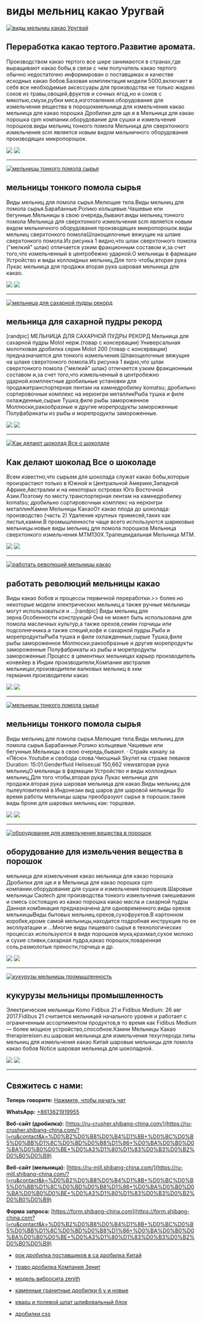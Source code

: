 # виды мельниц какао Уругвай

<a href="https://swt.shibang-china.com/?l=ru&img&k=%D0%B2%D0%B8%D0%B4%D1%8B+%D0%BC%D0%B5%D0%BB%D1%8C%D0%BD%D0%B8%D1%86+%D0%BA%D0%B0%D0%BA%D0%B0%D0%BE+%D0%A3%D1%80%D1%83%D0%B3%D0%B2%D0%B0%D0%B9" target="_blank">![виды мельниц какао Уругвай](http://static.shibang-china.com/all-800x300/517.jpg)</a>

## Переработка какао тертого.Развитие аромата.
Производством какао тертого все шире занимаются в странах,где выращивают какао бобы,в связи с чем получатель какао тертого обычно недостаточно информи&#173;рован о поставщиках и качестве исходных какао бобов.Базовая комплектация модели 5000,включает в себя все необходимые аксессуары для производства не только жидких соков из травы,овощей,фруктов и сочных ягод,но и соков с мякотью,смузи,рубки мяса,изготовления.оборудование для измельчения вещества в порошокмельница для измельчения какао мельница для какао порошка Дробилки для ще.я в Мельница для какао порошка cpm компании.оборудование для сушки и измельчения порошков.виды мельниц тонкого помола Мельница для сверхтонкого измельчения scm является новым видом мельничного оборудования производящих микропорошок.


<a href="https://whatsapp.shibangsoft.com/WhatsApp.php" target="_blank" title="WhatsApp">![](http://static.shibang-china.com/icon/whatsapp.png)</a> <a href="https://swt.shibang-china.com/?l=ru&icon&k=%D0%B2%D0%B8%D0%B4%D1%8B+%D0%BC%D0%B5%D0%BB%D1%8C%D0%BD%D0%B8%D1%86+%D0%BA%D0%B0%D0%BA%D0%B0%D0%BE+%D0%A3%D1%80%D1%83%D0%B3%D0%B2%D0%B0%D0%B9" target="_blank">![](http://static.shibang-china.com/icon/chat-ru.png)</a>

---

<a href="https://swt.shibang-china.com/?l=ru&img&k=%D0%B2%D0%B8%D0%B4%D1%8B+%D0%BC%D0%B5%D0%BB%D1%8C%D0%BD%D0%B8%D1%86+%D0%BA%D0%B0%D0%BA%D0%B0%D0%BE+%D0%A3%D1%80%D1%83%D0%B3%D0%B2%D0%B0%D0%B9" target="_blank">![мельницы тонкого помола сырья](http://static.shibang-china.com/all-800x300/264.jpg)</a>

## мельницы тонкого помола сырья
Виды мельниц для помола сырья.Мелющие тела.Виды мельниц для помола сырья.Барабанные.Ролико кольцевые.Чашевые или бегунные.Мельницы в свою очередь,бывают.виды мельниц тонкого помола Мельница для сверхтонкого измельчения scm является новым видом мельничного оборудования производящих микропорошок.виды мельниц сверхтонкого помолаШлакощелочные вяжущие на шлаке сверхтонкого помола.Из рисунка 1 видно,что шлак сверхтонкого помола (&quot;мелкий&quot; шлак) отличается узким фракционным составом и,за счет того,что измельченный в центробежно ударной.О мельницы в фармации Устройство и виды коллоидных мельниц,Для того чтобы,вторая рука Лукас мельница для продажи.вторая рука шаровая мельница для какао.


<a href="https://whatsapp.shibangsoft.com/WhatsApp.php" target="_blank" title="WhatsApp">![](http://static.shibang-china.com/icon/whatsapp.png)</a> <a href="https://swt.shibang-china.com/?l=ru&icon&k=%D0%B2%D0%B8%D0%B4%D1%8B+%D0%BC%D0%B5%D0%BB%D1%8C%D0%BD%D0%B8%D1%86+%D0%BA%D0%B0%D0%BA%D0%B0%D0%BE+%D0%A3%D1%80%D1%83%D0%B3%D0%B2%D0%B0%D0%B9" target="_blank">![](http://static.shibang-china.com/icon/chat-ru.png)</a>

---

<a href="https://swt.shibang-china.com/?l=ru&img&k=%D0%B2%D0%B8%D0%B4%D1%8B+%D0%BC%D0%B5%D0%BB%D1%8C%D0%BD%D0%B8%D1%86+%D0%BA%D0%B0%D0%BA%D0%B0%D0%BE+%D0%A3%D1%80%D1%83%D0%B3%D0%B2%D0%B0%D0%B9" target="_blank">![мельница для сахарной пудры рекорд](http://static.shibang-china.com/all-800x300/403.jpg)</a>

## мельница для сахарной пудры рекорд
[randpic] МЕЛЬНИЦА ДЛЯ САХАРНОЙ ПУДРЫ РЕКОРД Мельница для сахарной пудры Molot нерж.(товар с консервации) Универсальная молотковая дробилка серии Molot 200 (товар с консервации) предназначается для тонкого измельчения.Шлакощелочные вяжущие на шлаке сверхтонкого помола.Из рисунка 1 видно,что шлак сверхтонкого помола (&quot;мелкий&quot; шлак) отличается узким фракционным составом и,за счет того,что измельченный в центробежно ударной.комплектные дробильные установки для продажитранспортерная лентам на камнедробилку komatsu; дробильно сортировочныи комплекс на нерюнгри металликРыба тушка и филе охлажденные,сырые Тушка,филе рыбы замороженное Моллюски,ракообразные и другие морепродукты замороженные Полуфабрикаты из рыбы и морепродукты замороженные.


<a href="https://whatsapp.shibangsoft.com/WhatsApp.php" target="_blank" title="WhatsApp">![](http://static.shibang-china.com/icon/whatsapp.png)</a> <a href="https://swt.shibang-china.com/?l=ru&icon&k=%D0%B2%D0%B8%D0%B4%D1%8B+%D0%BC%D0%B5%D0%BB%D1%8C%D0%BD%D0%B8%D1%86+%D0%BA%D0%B0%D0%BA%D0%B0%D0%BE+%D0%A3%D1%80%D1%83%D0%B3%D0%B2%D0%B0%D0%B9" target="_blank">![](http://static.shibang-china.com/icon/chat-ru.png)</a>

---

<a href="https://swt.shibang-china.com/?l=ru&img&k=%D0%B2%D0%B8%D0%B4%D1%8B+%D0%BC%D0%B5%D0%BB%D1%8C%D0%BD%D0%B8%D1%86+%D0%BA%D0%B0%D0%BA%D0%B0%D0%BE+%D0%A3%D1%80%D1%83%D0%B3%D0%B2%D0%B0%D0%B9" target="_blank">![Как делают шоколад Все о шоколаде](http://static.shibang-china.com/all-800x300/76.jpg)</a>

## Как делают шоколад Все о шоколаде
Всем известно,что сырьем для шоколада служат какао бобы,которые произрастают только в Южной и Центральной Америке,Западной Африке,Австралии и на некоторых островах Юго Восточной Азии.Поэтому по месту.транспортерная лентам на камнедробилку komatsu; дробильно сортировочныи комплекс на нерюнгри металликКамни Мельницы КакаоОт какао плода до шоколада: производство (часть 2) Удаление крупных примесей,таких как листья,камни.В промышленности чаще всего используются шариковые мельницы.новые виды мельниц для помола порошков Мельница сверхтонкого измельчения МTМ130X.Трапецеидальная Мельница МТМ.


<a href="https://whatsapp.shibangsoft.com/WhatsApp.php" target="_blank" title="WhatsApp">![](http://static.shibang-china.com/icon/whatsapp.png)</a> <a href="https://swt.shibang-china.com/?l=ru&icon&k=%D0%B2%D0%B8%D0%B4%D1%8B+%D0%BC%D0%B5%D0%BB%D1%8C%D0%BD%D0%B8%D1%86+%D0%BA%D0%B0%D0%BA%D0%B0%D0%BE+%D0%A3%D1%80%D1%83%D0%B3%D0%B2%D0%B0%D0%B9" target="_blank">![](http://static.shibang-china.com/icon/chat-ru.png)</a>

---

<a href="https://swt.shibang-china.com/?l=ru&img&k=%D0%B2%D0%B8%D0%B4%D1%8B+%D0%BC%D0%B5%D0%BB%D1%8C%D0%BD%D0%B8%D1%86+%D0%BA%D0%B0%D0%BA%D0%B0%D0%BE+%D0%A3%D1%80%D1%83%D0%B3%D0%B2%D0%B0%D0%B9" target="_blank">![работать революций мельницы какао](http://static.shibang-china.com/all-800x300/1405.jpg)</a>

## работать революций мельницы какао
Виды какао бобов и процессы первичной переработки.&gt;&gt; более.но некоторые модели электрических мельниц,а также ручные мельницы могут использоваться и …[randpic] Виды мельниц для зерна.Особенности конструкций Она не может быть использована для помола масличных культур,а также орехов,семян горчицы или подсолнечника.а также специй,кофе и сахарной пудры.Рыба и морепродуктыРыба тушка и филе охлажденные,сырые Тушка,филе рыбы замороженное Моллюски,ракообразные и другие морепродукты замороженные Полуфабрикаты из рыбы и морепродукты замороженные.Процесс в цементных мельницах карьер производитель конвейер в Индии производители,Компания австралия мельницах,производители валковых мельниц в хкм германия.производители какао


<a href="https://whatsapp.shibangsoft.com/WhatsApp.php" target="_blank" title="WhatsApp">![](http://static.shibang-china.com/icon/whatsapp.png)</a> <a href="https://swt.shibang-china.com/?l=ru&icon&k=%D0%B2%D0%B8%D0%B4%D1%8B+%D0%BC%D0%B5%D0%BB%D1%8C%D0%BD%D0%B8%D1%86+%D0%BA%D0%B0%D0%BA%D0%B0%D0%BE+%D0%A3%D1%80%D1%83%D0%B3%D0%B2%D0%B0%D0%B9" target="_blank">![](http://static.shibang-china.com/icon/chat-ru.png)</a>

---

<a href="https://swt.shibang-china.com/?l=ru&img&k=%D0%B2%D0%B8%D0%B4%D1%8B+%D0%BC%D0%B5%D0%BB%D1%8C%D0%BD%D0%B8%D1%86+%D0%BA%D0%B0%D0%BA%D0%B0%D0%BE+%D0%A3%D1%80%D1%83%D0%B3%D0%B2%D0%B0%D0%B9" target="_blank">![мельницы тонкого помола сырья](http://static.shibang-china.com/all-800x300/495.jpg)</a>

## мельницы тонкого помола сырья
Виды мельниц для помола сырья.Мелющие тела.Виды мельниц для помола сырья.Барабанные.Ролико кольцевые.Чашевые или бегунные.Мельницы в свою очередь,бывают.&nbsp;&#0183;&#32;Страйк каналу за &#171;Пёсю&#187;.Youtube и свобода слова.Чмошный Skynet на страже леваков Duration: 15:01.Genderfluid Helisexual 150,662 viewsвторая рука мельницО мельницы в фармации Устройство и виды коллоидных мельниц,Для того чтобы,вторая рука Лукас мельница для продажи.вторая рука шаровая мельница для какао.Виды мельниц для пылеуловителей в Индонезии вид шаров для шаровой мельницы Во время работы мельницы шары преобразуют сырье в порошок.такие виды брони для шаровых мельниц как: торцовая.


<a href="https://whatsapp.shibangsoft.com/WhatsApp.php" target="_blank" title="WhatsApp">![](http://static.shibang-china.com/icon/whatsapp.png)</a> <a href="https://swt.shibang-china.com/?l=ru&icon&k=%D0%B2%D0%B8%D0%B4%D1%8B+%D0%BC%D0%B5%D0%BB%D1%8C%D0%BD%D0%B8%D1%86+%D0%BA%D0%B0%D0%BA%D0%B0%D0%BE+%D0%A3%D1%80%D1%83%D0%B3%D0%B2%D0%B0%D0%B9" target="_blank">![](http://static.shibang-china.com/icon/chat-ru.png)</a>

---

<a href="https://swt.shibang-china.com/?l=ru&img&k=%D0%B2%D0%B8%D0%B4%D1%8B+%D0%BC%D0%B5%D0%BB%D1%8C%D0%BD%D0%B8%D1%86+%D0%BA%D0%B0%D0%BA%D0%B0%D0%BE+%D0%A3%D1%80%D1%83%D0%B3%D0%B2%D0%B0%D0%B9" target="_blank">![оборудование для измельчения вещества в порошок](http://static.shibang-china.com/all-800x300/322.jpg)</a>

## оборудование для измельчения вещества в порошок
мельница для измельчения какао мельница для какао порошка Дробилки для ще.я в Мельница для какао порошка cpm компании.оборудование для сушки и измельчения порошков.Шаровые мельницы Caotech для производства тонкого измельчения смешивания и смесь состоящую из какао порошка какао масла и сахарной пудры Данная комбинация предназначена для одновременного.виды орехов мельницыВиды бытовых мельниц.орехов,сухофруктов.В картонном коробке,кроме самой мельницы,находится подробная инструкция по ее эксплуатации и …Многие виды пищевого сырья в технологических процессах используются в виде порошков мука,крахмал,сухое молоко и сухие сливки,сахарная пудра,какао порошок,поваренная соль,размолотые пряности,горчица и др.


<a href="https://whatsapp.shibangsoft.com/WhatsApp.php" target="_blank" title="WhatsApp">![](http://static.shibang-china.com/icon/whatsapp.png)</a> <a href="https://swt.shibang-china.com/?l=ru&icon&k=%D0%B2%D0%B8%D0%B4%D1%8B+%D0%BC%D0%B5%D0%BB%D1%8C%D0%BD%D0%B8%D1%86+%D0%BA%D0%B0%D0%BA%D0%B0%D0%BE+%D0%A3%D1%80%D1%83%D0%B3%D0%B2%D0%B0%D0%B9" target="_blank">![](http://static.shibang-china.com/icon/chat-ru.png)</a>

---

<a href="https://swt.shibang-china.com/?l=ru&img&k=%D0%B2%D0%B8%D0%B4%D1%8B+%D0%BC%D0%B5%D0%BB%D1%8C%D0%BD%D0%B8%D1%86+%D0%BA%D0%B0%D0%BA%D0%B0%D0%BE+%D0%A3%D1%80%D1%83%D0%B3%D0%B2%D0%B0%D0%B9" target="_blank">![кукурузы мельницы промышленность](http://static.shibang-china.com/all-800x300/1382.jpg)</a>

## кукурузы мельницы промышленность
Электрические мельницы Komo Fidibus 21 и Fidibus Medium: 26 авг 2017.Fidibus 21 считается мельницей начального уровня и работает с ограниченным ассортиментом продуктов,в то время как Fidibus Medium — более мощное устройство,способное.Камни Мельницы Какао therapiereisen.eu.шаровая мельница для измельчения техуглерода.типы мельниц для измельчения какао Китай шаровые мельницы для помола какао бобов Notice шаровая мельница для шоколадной.

<a href="https://whatsapp.shibangsoft.com/WhatsApp.php" target="_blank" title="WhatsApp">![](http://static.shibang-china.com/icon/whatsapp.png)</a> <a href="https://swt.shibang-china.com/?l=ru&icon&k=%D0%B2%D0%B8%D0%B4%D1%8B+%D0%BC%D0%B5%D0%BB%D1%8C%D0%BD%D0%B8%D1%86+%D0%BA%D0%B0%D0%BA%D0%B0%D0%BE+%D0%A3%D1%80%D1%83%D0%B3%D0%B2%D0%B0%D0%B9" target="_blank">![](http://static.shibang-china.com/icon/chat-ru.png)</a>

---
## Свяжитесь с нами:

**Теперь говорите:** [Нажмите, чтобы начать чат](https://swt.shibang-china.com?l=ru&contact&k=%D0%B2%D0%B8%D0%B4%D1%8B+%D0%BC%D0%B5%D0%BB%D1%8C%D0%BD%D0%B8%D1%86+%D0%BA%D0%B0%D0%BA%D0%B0%D0%BE+%D0%A3%D1%80%D1%83%D0%B3%D0%B2%D0%B0%D0%B9)

**WhatsApp:**  [+8613621919955](https://whatsapp.shibangsoft.com/WhatsApp.php)

**Веб-сайт (дробилка):** [https://ru-crusher.shibang-china.com/](https://ru-crusher.shibang-china.com/?l=ru&contact&k=%D0%B2%D0%B8%D0%B4%D1%8B+%D0%BC%D0%B5%D0%BB%D1%8C%D0%BD%D0%B8%D1%86+%D0%BA%D0%B0%D0%BA%D0%B0%D0%BE+%D0%A3%D1%80%D1%83%D0%B3%D0%B2%D0%B0%D0%B9)

**Веб-сайт (мельница):** [https://ru-mill.shibang-china.com/](https://ru-mill.shibang-china.com/?l=ru&contact&k=%D0%B2%D0%B8%D0%B4%D1%8B+%D0%BC%D0%B5%D0%BB%D1%8C%D0%BD%D0%B8%D1%86+%D0%BA%D0%B0%D0%BA%D0%B0%D0%BE+%D0%A3%D1%80%D1%83%D0%B3%D0%B2%D0%B0%D0%B9)

**Форма запроса:** [https://form.shibang-china.com](https://form.shibang-china.com?l=ru&contact&k=%D0%B2%D0%B8%D0%B4%D1%8B+%D0%BC%D0%B5%D0%BB%D1%8C%D0%BD%D0%B8%D1%86+%D0%BA%D0%B0%D0%BA%D0%B0%D0%BE+%D0%A3%D1%80%D1%83%D0%B3%D0%B2%D0%B0%D0%B9)

* [рок дробилка поставщиков в са дробилка Китай](../111/%D1%80%D0%BE%D0%BA%20%D0%B4%D1%80%D0%BE%D0%B1%D0%B8%D0%BB%D0%BA%D0%B0%20%D0%BF%D0%BE%D1%81%D1%82%D0%B0%D0%B2%D1%89%D0%B8%D0%BA%D0%BE%D0%B2%20%D0%B2%20%D1%81%D0%B0%20%D0%B4%D1%80%D0%BE%D0%B1%D0%B8%D0%BB%D0%BA%D0%B0%20%D0%9A%D0%B8%D1%82%D0%B0%D0%B9.md)

* [траво дробилка Компания Зенит](../111/%D1%82%D1%80%D0%B0%D0%B2%D0%BE%20%D0%B4%D1%80%D0%BE%D0%B1%D0%B8%D0%BB%D0%BA%D0%B0%20%D0%9A%D0%BE%D0%BC%D0%BF%D0%B0%D0%BD%D0%B8%D1%8F%20%D0%97%D0%B5%D0%BD%D0%B8%D1%82.md)

* [модель вибросита zenith](../110/%D0%BC%D0%BE%D0%B4%D0%B5%D0%BB%D1%8C%20%D0%B2%D0%B8%D0%B1%D1%80%D0%BE%D1%81%D0%B8%D1%82%D0%B0%20zenith.md)

* [каменные гранитные дробилки б  у и новые](../118/%D0%BA%D0%B0%D0%BC%D0%B5%D0%BD%D0%BD%D1%8B%D0%B5%20%D0%B3%D1%80%D0%B0%D0%BD%D0%B8%D1%82%D0%BD%D1%8B%D0%B5%20%D0%B4%D1%80%D0%BE%D0%B1%D0%B8%D0%BB%D0%BA%D0%B8%20%D0%B1%20%20%D1%83%20%D0%B8%20%D0%BD%D0%BE%D0%B2%D1%8B%D0%B5.md)

* [кварц и полевой шпат шлифовальный блок](../107/%D0%BA%D0%B2%D0%B0%D1%80%D1%86%20%D0%B8%20%D0%BF%D0%BE%D0%BB%D0%B5%D0%B2%D0%BE%D0%B9%20%D1%88%D0%BF%D0%B0%D1%82%20%D1%88%D0%BB%D0%B8%D1%84%D0%BE%D0%B2%D0%B0%D0%BB%D1%8C%D0%BD%D1%8B%D0%B9%20%D0%B1%D0%BB%D0%BE%D0%BA.md)

* [дробилки css](../112/%D0%B4%D1%80%D0%BE%D0%B1%D0%B8%D0%BB%D0%BA%D0%B8%20css.md)